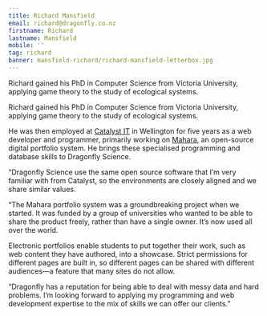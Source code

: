 ```yaml
---
title: Richard Mansfield
email: richard@dragonfly.co.nz
firstname: Richard
lastname: Mansfield
mobile: ''
tag: richard
banner: mansfield-richard/richard-mansfield-letterbox.jpg
---
```

Richard gained his PhD in Computer Science from Victoria University,
applying game theory to the study of ecological systems.

<!--more-->

Richard gained his PhD in Computer Science from Victoria University, applying
game theory to the study of ecological systems.

He was then employed at [Catalyst IT](http://catalyst.net.nz/) in Wellington
for five years as a web developer and programmer, primarily working on
[Mahara](https://mahara.org/), an open-source digital portfolio system. He
brings these specialised programming and database skills to Dragonfly Science. 

“Dragonfly Science use the same open source software that I’m very familiar
with from Catalyst, so the environments are closely aligned and we share
similar values. 

“The Mahara portfolio system was a groundbreaking project when we started. It
was funded by a group of universities who wanted to be able to share the
product freely, rather than have a single owner. It’s now used all over the
world. 

Electronic portfolios enable students to put together their work, such as web
content they have authored, into a showcase. Strict permissions for different
pages are built in, so different pages can be shared with different audiences—a
feature that many sites do not allow. 

“Dragonfly has a reputation for being able to deal with messy data and hard
problems. I’m looking forward to applying my programming and web development
expertise to the mix of skills we can offer our clients.”
